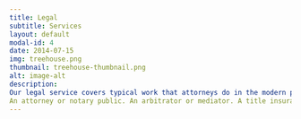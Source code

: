 ```yaml
---
title: Legal
subtitle: Services
layout: default
modal-id: 4
date: 2014-07-15
img: treehouse.png
thumbnail: treehouse-thumbnail.png
alt: image-alt
description: 
Our legal service covers typical work that attorneys do in the modern practice of law and can include services such as:
An attorney or notary public. An arbitrator or mediator. A title insurance agent. An administrator, conservator, executor, guardian, trustee, receiver, or in any similar court appointed fiduciary capacity. An author of legal research papers, including CLE, where remuneration is less that or equal to $25,000. As a member of a bar association or other legal or attorney related ethics, peer review, accreditation, licensing or similar board, committee or organization.
---
```

